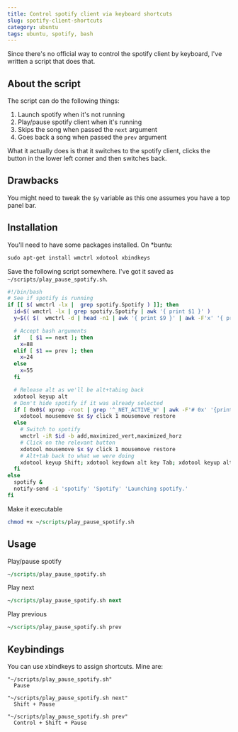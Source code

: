 ```yaml
---
title: Control spotify client via keyboard shortcuts
slug: spotify-client-shortcuts
category: ubuntu
tags: ubuntu, spotify, bash
---
```


Since there's no official way to control the spotify client by keyboard, I've written a script that does that.

## About the script

The script can do the following things:

1. Launch spotify when it's not running
2. Play/pause spotify client when it's running
3. Skips the song when passed the `next` argument
4. Goes back a song when passed the `prev` argument

What it actually does is that it switches to the spotify client, clicks the button in the lower left corner and then switches back.

## Drawbacks

You might need to tweak the `$y` variable as this one assumes you have a top panel bar.

## Installation

You'll need to have some packages installed. On *buntu:

```perl
sudo apt-get install wmctrl xdotool xbindkeys
```

Save the following script somewhere. I've got it saved as `~/scripts/play_pause_spotify.sh`.

```bash
#!/bin/bash
# See if spotify is running
if [[ $( wmctrl -lx |  grep spotify.Spotify ) ]]; then
  id=$( wmctrl -lx | grep spotify.Spotify | awk '{ print $1 }' )
  y=$(( $(  wmctrl -d | head -n1 | awk '{ print $9 }' | awk -F'x' '{ print $2 }' ) ))

  # Accept bash arguments
  if   [ $1 == next ]; then
    x=88
  elif [ $1 == prev ]; then
    x=24
  else
    x=55
  fi

  # Release alt as we'll be alt+tabing back
  xdotool keyup alt
  # Don't hide spotify if it was already selected
  if [ 0x0$( xprop -root | grep '^_NET_ACTIVE_W' | awk -F'# 0x' '{print $2}' | awk -F', ' '{print $1}' ) == $id ]; then
    xdotool mousemove $x $y click 1 mousemove restore
  else
    # Switch to spotify
    wmctrl -iR $id -b add,maximized_vert,maximized_horz
    # Click on the relevant button
    xdotool mousemove $x $y click 1 mousemove restore
    # Alt+tab back to what we were doing
    xdotool keyup Shift; xdotool keydown alt key Tab; xdotool keyup alt
  fi
else
  spotify &
  notify-send -i 'spotify' 'Spotify' 'Launching spotify.'
fi
```

Make it executable

```perl
chmod +x ~/scripts/play_pause_spotify.sh
```

## Usage

Play/pause spotify

```perl
~/scripts/play_pause_spotify.sh
```

Play next

```perl
~/scripts/play_pause_spotify.sh next
```

Play previous

```perl
~/scripts/play_pause_spotify.sh prev
```

## Keybindings

You can use xbindkeys to assign shortcuts. Mine are:

```
"~/scripts/play_pause_spotify.sh"
  Pause

"~/scripts/play_pause_spotify.sh next"
  Shift + Pause

"~/scripts/play_pause_spotify.sh prev"
  Control + Shift + Pause
```
